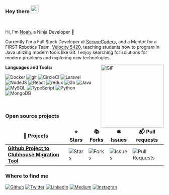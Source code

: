 ### Hey there <img src="https://media.giphy.com/media/hvRJCLFzcasrR4ia7z/giphy.gif" width="25px">

<br />

Hi, I'm [Noah](https://nhalstead.me/), a Ninja Developer 🚀

Currently I'm a Full Stack Developer at [SecureCoders](https://securecoders.com), and a Mentor for a FIRST Robotics Team, [Velocity 5420](https://www.sjrobotics.com/velocity/), teaching students how to program in Java utilzing modern tools like Git. I enjoy searching for solutions for modern problems and exploring new technologies.

<img align="right" alt="GIF" src="https://github-readme-stats.vercel.app/api/top-langs/?username=nhalstead&layout=compact&theme=gotham" height="200" />

**Languages and Tools:**

<p>
	<img alt="Docker" src="https://img.shields.io/badge/-Docker-46a2f1?style=flat-square&logo=docker&logoColor=white" />
	<img alt="git" src="https://img.shields.io/badge/-Git-F05032?style=flat-square&logo=git&logoColor=white" />
	<img alt="CircleCI" src="https://img.shields.io/badge/-CircleCI-343434?style=flat-square&logo=circleci&logoColor=white" />
	<img alt="Laravel" src="https://img.shields.io/badge/-Laravel-dd4b13?style=flat-square&logo=laravel&logoColor=white" />
	<img alt="NodeJS" src="https://img.shields.io/badge/-NodeJS-43853d?style=flat-square&logo=Node.js&logoColor=white" />
	<img alt="React" src="https://img.shields.io/badge/-React-45b8d8?style=flat-square&logo=react&logoColor=white" />
	<img alt="redux" src="https://img.shields.io/badge/-Redux-764ABC?style=flat-square&logo=redux&logoColor=white" />
	<img alt="Go" src="https://img.shields.io/badge/-Go-00ADD8?style=flat-square&logo=go&logoColor=white" />
	<img alt="Java" src="https://img.shields.io/badge/-Java-34728a?style=flat-square&logo=Java&logoColor=white" />
	<img alt="MySQL" src="https://img.shields.io/badge/-MySQL-00758F?style=flat-square&logo=mysql&logoColor=white" />
	<img alt="TypeScript" src="https://img.shields.io/badge/-TypeScript-007ACC?style=flat-square&logo=typescript&logoColor=white" />
	<img alt="Python" src="https://img.shields.io/badge/-Python-3672a6?style=flat-square&logo=python&logoColor=white" />
	<img alt="MongoDB" src="https://img.shields.io/badge/-MongoDB-13aa52?style=flat-square&logo=mongodb&logoColor=white" />
</p>

<br />

<h3>Open source projects</h3>
<table>
  <thead align="center">
    <tr border: none;>
      <td><b>🎁 Projects</b></td>
      <td><b>⭐ Stars</b></td>
      <td><b>📚 Forks</b></td>
      <td><b>🛎 Issues</b></td>
      <td><b>📬 Pull requests</b></td>
    </tr>
  </thead>
  <tbody>
		<tr>
			<td><a href="https://github.com/nhalstead/github-projects-to-clubhouse"><b>Github Project to Clubhouse Migration Tool</b></a></td>
      <td><img alt="Stars" src="https://img.shields.io/github/stars/nhalstead/github-projects-to-clubhouse?style=flat-square&labelColor=343b41"/></td>
      <td><img alt="Forks" src="https://img.shields.io/github/forks/nhalstead/github-projects-to-clubhouse?style=flat-square&labelColor=343b41"/></td>
      <td><img alt="Issues" src="https://img.shields.io/github/issues/nhalstead/github-projects-to-clubhouse?style=flat-square&labelColor=343b41"/></td>
      <td><img alt="Pull Requests" src="https://img.shields.io/github/issues-pr/nhalstead/github-projects-to-clubhouse?style=flat-square&labelColor=343b41"/></td>
    </tr>
  </tbody>
</table>

<h3>Where to find me</h3>
<p>
	<a href="https://github.com/nhalstead" target="_blank"><img alt="Github" src="https://img.shields.io/badge/GitHub-%2312100E.svg?&style=for-the-badge&logo=Github&logoColor=white" /></a>
	<a href="https://twitter.com/n_halstead3" target="_blank"><img alt="Twitter" src="https://img.shields.io/badge/twitter-%231DA1F2.svg?&style=for-the-badge&logo=twitter&logoColor=white" /></a>
	<a href="https://www.linkedin.com/in/noahhalstead" target="_blank"><img alt="LinkedIn" src="https://img.shields.io/badge/linkedin-%230077B5.svg?&style=for-the-badge&logo=linkedin&logoColor=white" /></a>
	<a href="https://medium.com/@nhalstead" target="_blank"><img alt="Medium" src="https://img.shields.io/badge/medium-%2312100E.svg?&style=for-the-badge&logo=medium&logoColor=white" /></a>
	<a href="https://instagram.com/noah0h" target="_blank"><img alt="Instagran" src="https://img.shields.io/badge/instagram-E4405F.svg?&style=for-the-badge&logo=instagram&logoColor=white" /></a>
</p>


